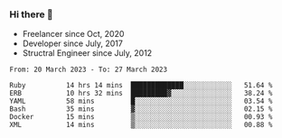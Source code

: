 ### Hi there 👋

- Freelancer since Oct, 2020
- Developer since July, 2017
- Structral Engineer since July, 2012

<!--START_SECTION:waka-->

```text
From: 20 March 2023 - To: 27 March 2023

Ruby          14 hrs 14 mins  █████████████░░░░░░░░░░░░   51.64 %
ERB           10 hrs 32 mins  █████████▓░░░░░░░░░░░░░░░   38.24 %
YAML          58 mins         █░░░░░░░░░░░░░░░░░░░░░░░░   03.54 %
Bash          35 mins         ▓░░░░░░░░░░░░░░░░░░░░░░░░   02.15 %
Docker        15 mins         ▒░░░░░░░░░░░░░░░░░░░░░░░░   00.93 %
XML           14 mins         ▒░░░░░░░░░░░░░░░░░░░░░░░░   00.88 %
```

<!--END_SECTION:waka-->
